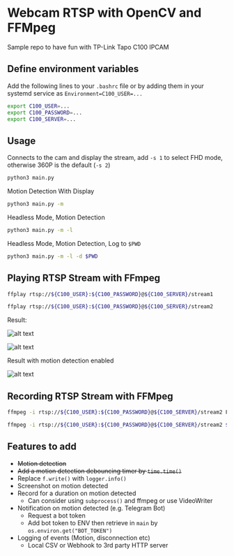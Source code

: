 # Webcam RTSP with OpenCV and FFMpeg
Sample repo to have fun with TP-Link Tapo C100 IPCAM

## Define environment variables
Add the following lines to your `.bashrc` file or by adding them in your systemd service as `Environment=C100_USER=...`
```bash
export C100_USER=...
export C100_PASSWORD=...
export C100_SERVER=...
```

## Usage
Connects to the cam and display the stream, add `-s 1` to select FHD mode, otherwise 360P is the default (`-s 2`)
```bash
python3 main.py
```

Motion Detection With Display
```bash
python3 main.py -m
```

Headless Mode, Motion Detection
```bash
python3 main.py -m -l
```
Headless Mode, Motion Detection, Log to `$PWD`
```bash
python3 main.py -m -l -d $PWD
```

## Playing RTSP Stream with FFmpeg
```bash
ffplay rtsp://${C100_USER}:${C100_PASSWORD}@${C100_SERVER}/stream1
```

```bash
ffplay rtsp://${C100_USER}:${C100_PASSWORD}@${C100_SERVER}/stream2
```
Result:

![alt text](https://github.com/hyfung/opencv_rtsp/blob/white/images/01.png "")

![alt text](https://github.com/hyfung/opencv_rtsp/blob/white/images/02.png "")

Result with motion detection enabled

![alt text](https://github.com/hyfung/opencv_rtsp/blob/white/images/03.png "")

## Recording RTSP Stream with FFMpeg
```bash
ffmpeg -i rtsp://${C100_USER}:${C100_PASSWORD}@${C100_SERVER}/stream2 FILENAME.mp4
```

```bash
ffmpeg -i rtsp://${C100_USER}:${C100_PASSWORD}@${C100_SERVER}/stream2 $(date +%Y%m%d_%H%M%S).mp4
```
## Features to add
* ~~Motion detection~~
* ~~Add a motion detection debouncing timer by `time.time()`~~
* Replace `f.write()` with `logger.info()`
* Screenshot on motion detected
* Record for a duration on motion detected
  * Can consider using `subprocess()` and ffmpeg or use VideoWriter
* Notification on motion detected (e.g. Telegram Bot)
  * Request a bot token
  * Add bot token to ENV then retrieve in `main` by `os.environ.get("BOT_TOKEN")`
* Logging of events (Motion, disconnection etc)
  * Local CSV or Webhook to 3rd party HTTP server
